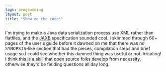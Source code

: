 ```yaml
---
tags: programming
layout: post
title: "Show me the code!"
---
```




I'm trying to make a Java data serialization process use XML rather than flatfiles, and the <a href="http://java.sun.com/xml/jaxb/index.html">JAXB</a> specification sounded cool. I skimmed through 60+ pages of the user's guide before it dawned on me that there was no <tt>SYNOPSIS</tt>-like section that had the pieces, compilation steps and brief usage so I could see whether this damned thing was useful or not. Irritating! I think this is a skill that open source folks develop from necessity, otherwise they'd be fielding questions all day long.


